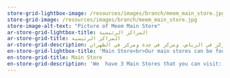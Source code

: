 ```yaml
---
store-grid-lightbox-image: /resources/images/branch/meem_main_store.jpg
store-grid-image: /resources/images/branch/meem_main_store.jpg
store-image-alt-text: "Picture of Meem Main Store"
ar-store-grid-lightbox-title: المراكز الرئيسية
ar-store-grid-title: المراكز الرئيسية
ar-store-grid-description: حاليا عندنا 3 مراكز رئيسية تقدر تزورها. مركز في الرياض، ومركز في جدة ومركز في الظهران
en-store-grid-lightbox-title: 'Main Store<br>Our main stores can be found in Riyadh, Jeddah, and Dhahran and are open 7 days a week to assist customers.'
en-store-grid-title: Main Store
en-store-grid-description: 'We  have 3 Main Stores that you can visit: One in Dhahran, One in Riyadh, One in Jeddah'
---
```


